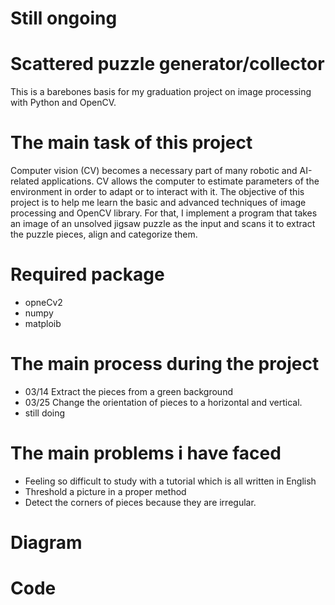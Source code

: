 # Still ongoing

# Scattered puzzle generator/collector
This is a barebones basis for my graduation project on image processing with Python and OpenCV.


# The main task of this project
Computer vision (CV) becomes a necessary part of many robotic and AI-related applications. CV allows the computer to estimate parameters of the environment in order to adapt or to interact with it. The objective of this project is to help me learn the basic and advanced techniques of image processing and OpenCV library. For that, I implement a program that takes an image of an unsolved jigsaw puzzle as the input and scans it to extract the puzzle pieces, align and categorize them.



# Required package
+ opneCv2
+ numpy
+ matploib


# The main process during the project
+ 03/14 Extract the pieces from a green background
+ 03/25 Change the orientation of pieces to a horizontal and vertical.
+ still doing

# The main problems i have faced
+ Feeling so difficult to study with a tutorial which is all written in English
+ Threshold a picture in a proper method
+ Detect the corners of pieces because they are irregular.


# Diagram


# Code
